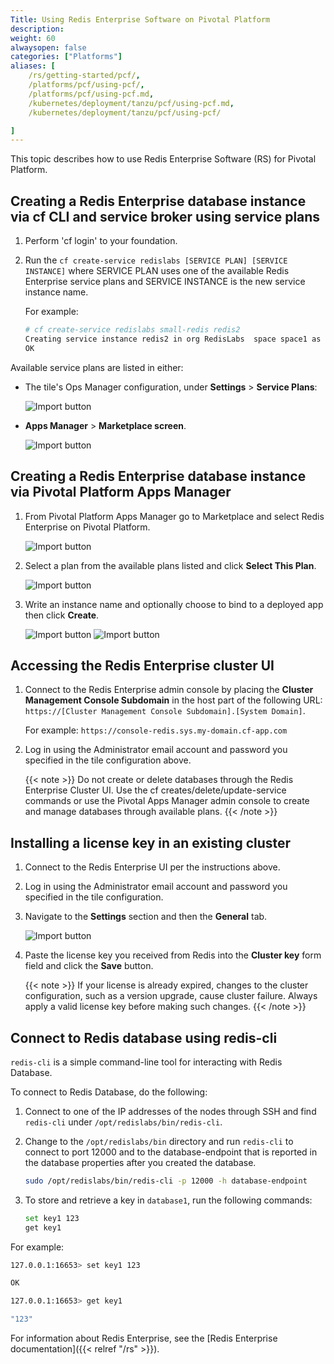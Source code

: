 ```yaml
---
Title: Using Redis Enterprise Software on Pivotal Platform
description: 
weight: 60
alwaysopen: false
categories: ["Platforms"]
aliases: [
    /rs/getting-started/pcf/,
    /platforms/pcf/using-pcf/,
    /platforms/pcf/using-pcf.md,
    /kubernetes/deployment/tanzu/pcf/using-pcf.md,
    /kubernetes/deployment/tanzu/pcf/using-pcf/

]
---
```

This topic describes how to use Redis Enterprise Software (RS) for Pivotal Platform.

## Creating a Redis Enterprise database instance via cf CLI and service broker using service plans

1. Perform 'cf login' to your foundation.

1. Run the `cf create-service redislabs [SERVICE PLAN] [SERVICE INSTANCE]` where SERVICE PLAN uses one of the available Redis Enterprise service plans and SERVICE INSTANCE is the new service instance name.

    For example:

    ```sh
    # cf create-service redislabs small-redis redis2
    Creating service instance redis2 in org RedisLabs  space space1 as admin...
    OK
    ```

Available service plans are listed in either:

- The tile's Ops Manager configuration, under **Settings** > **Service Plans**:

    ![Import button](/images/platforms/pcf_ops_service_plan.png)

- **Apps  Manager** > **Marketplace screen**.

    ![Import button](/images/platforms/pcf_apps_service_plans.png)

## Creating a Redis Enterprise database instance via Pivotal Platform Apps Manager

1. From Pivotal Platform Apps Manager go to Marketplace and select Redis Enterprise on Pivotal Platform.

    ![Import button](/images/platforms/pcf_apps_marketplace.png)

2. Select a plan from the available plans listed and click **Select This Plan**.

    ![Import button](/images/platforms/pcf_apps_service_plan.png)

3. Write an instance name and optionally choose to bind to a deployed app then click **Create**.

    ![Import button](/images/platforms/pcf_apps_config_create.png)
    ![Import button](/images/platforms/pcf_ops_service_plan_created.png)

## Accessing the Redis Enterprise cluster UI

1. Connect to the Redis Enterprise admin console by placing the **Cluster Management Console Subdomain** in the host part of the following URL: `https://[Cluster Management Console Subdomain].[System Domain]`.

    For example: `https://console-redis.sys.my-domain.cf-app.com`

1. Log in using the Administrator email account and password you specified in the tile configuration above.

    {{< note >}}
Do not create or delete databases through the Redis Enterprise Cluster UI.
Use the cf creates/delete/update-service commands or use the Pivotal Apps Manager admin console to create and manage databases through available plans.
    {{< /note >}}

## Installing a license key in an existing cluster

1. Connect to the Redis Enterprise UI per the instructions above.

1. Log in using the Administrator email account and password you specified in the tile configuration.

1. Navigate to the **Settings** section and then the **General** tab.

    ![Import button](/images/platforms/pcf_add_license.png)

1. Paste the license key you received from Redis into the **Cluster key** form field and click the **Save** button.

    {{< note >}}
If your license is already expired, changes to the cluster configuration, such as a version upgrade, cause cluster failure.
Always apply a valid license key before making such changes.
    {{< /note >}}

## Connect to Redis database using redis-cli

`redis-cli` is a simple command-line tool for interacting with Redis Database.

To connect to Redis Database, do the following:

1. Connect to one of the IP addresses of the nodes through SSH and find `redis-cli` under `/opt/redislabs/bin/redis-cli`.

1. Change to the `/opt/redislabs/bin` directory and run `redis-cli` to connect to port 12000 and to the database-endpoint that is reported in the database properties after you created the database.

    ```sh
    sudo /opt/redislabs/bin/redis-cli -p 12000 -h database-endpoint
    ```

1. To store and retrieve a key in `database1`, run the following commands:

    ```sh
    set key1 123
    get key1
    ```

For example:

```sh
127.0.0.1:16653> set key1 123

OK

127.0.0.1:16653> get key1

"123"
```

For information about Redis Enterprise, see the [Redis Enterprise documentation]({{< relref "/rs" >}}).
